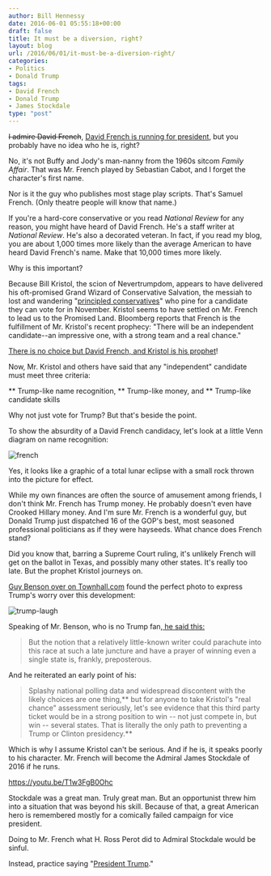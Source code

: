 ```yaml
---
author: Bill Hennessy
date: 2016-06-01 05:55:18+00:00
draft: false
title: It must be a diversion, right?
layout: blog
url: /2016/06/01/it-must-be-a-diversion-right/
categories:
- Politics
- Donald Trump
tags:
- David French
- Donald Trump
- James Stockdale
type: "post"
---
```


<del>I admire David French</del>, [David French is running for president](https://www.thegatewaypundit.com/2016/06/bill-kristols-3rd-party-candidate-white/), but you probably have no idea who he is, right?

No, it's not Buffy and Jody's man-nanny from the 1960s sitcom _Family Affair_. That was Mr. French played by Sebastian Cabot, and I forget the character's first name.

Nor is it the guy who publishes most stage play scripts. That's Samuel French. (Only theatre people will know that name.)

If you're a hard-core conservative or you read _National Review_ for any reason, you might have heard of David French. He's a staff writer at _National Review_. He's also a decorated veteran. In fact, if you read my blog, you are about 1,000 times more likely than the average American to have heard David French's name. Make that 10,000 times more likely.

Why is this important?

Because Bill Kristol, the scion of Nevertrumpdom, appears to have delivered his oft-promised Grand Wizard of Conservative Salvation, the messiah to lost and wandering "[principled conservatives](https://hennessysview.com/2016/05/14/how-conservatives-abandoned-principles-over-trump/)" who pine for a candidate they can vote for in November. Kristol seems to have settled on Mr. French to lead us to the Promised Land. Bloomberg reports that French is the fulfillment of Mr. Kristol's recent prophecy: "There will be an independent candidate--an impressive one, with a strong team and a real chance."

[There is no choice but David French, and Kristol is his prophet](https://www.bloomberg.com/politics/articles/2016-05-31/kristol-eyes-conservative-lawyer-for-independent-presidential-run)!

Now, Mr. Kristol and others have said that any "independent" candidate must meet three criteria:




** Trump-like name recognition,
** Trump-like money, and
** Trump-like candidate skills


Why not just vote for Trump? But that's beside the point.

To show the absurdity of a David French candidacy, let's look at a little Venn diagram on name recognition:

![french](https://hennessysview.com/wp-content/uploads/2016/06/french-1.jpg)


Yes, it looks like a graphic of a total lunar eclipse with a small rock thrown into the picture for effect.

While my own finances are often the source of amusement among friends, I don't think Mr. French has Trump money. He probably doesn't even have Crooked Hillary money. And I'm sure Mr. French is a wonderful guy, but Donald Trump just dispatched 16 of the GOP's best, most seasoned professional politicians as if they were hayseeds. What chance does French stand?

Did you know that, barring a Supreme Court ruling, it's unlikely French will get on the ballot in Texas, and possibly many other states. It's really too late. But the prophet Kristol journeys on.

[Guy Benson over on Townhall.com](https://townhall.com/tipsheet/guybenson/2016/05/31/breaking-bill-kristols-third-party-candidate-isconservative-writer-david-french-n2171656) found the perfect photo to express Trump's worry over this development:

![trump-laugh](https://hennessysview.com/wp-content/uploads/2016/06/trump-laugh.jpg)


Speaking of Mr. Benson, who is no Trump fan,[ he said this:](https://townhall.com/tipsheet/guybenson/2016/05/31/breaking-bill-kristols-third-party-candidate-isconservative-writer-david-french-n2171656)



> But the notion that a relatively little-known writer could parachute into this race at such a late juncture and have a prayer of winning even a single state is, frankly, preposterous.



And he reiterated an early point of his:



> Splashy national polling data and widespread discontent with the likely choices are one thing,** but for anyone to take Kristol's "real chance" assessment seriously, let's see evidence that this third party ticket would be in a strong position to win -- not just compete in, but win -- several states. That is literally the only path to preventing a Trump or Clinton presidency.**



Which is why I assume Kristol can't be serious. And if he is, it speaks poorly to his character. Mr. French will become the Admiral James Stockdale of 2016 if he runs.

https://youtu.be/T1w3FgB0Ohc

Stockdale was a great man. Truly great man. But an opportunist threw him into a situation that was beyond his skill. Because of that, a great American hero is remembered mostly for a comically failed campaign for vice president.

Doing to Mr. French what H. Ross Perot did to Admiral Stockdale would be sinful.

Instead, practice saying "[President Trump](https://hennessysview.com/2016/05/16/president-trump/)."

